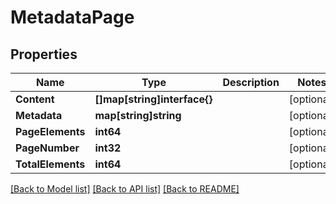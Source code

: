 # MetadataPage

## Properties

Name | Type | Description | Notes
------------ | ------------- | ------------- | -------------
**Content** | **[]map[string]interface{}** |  | [optional] 
**Metadata** | **map[string]string** |  | [optional] 
**PageElements** | **int64** |  | [optional] 
**PageNumber** | **int32** |  | [optional] 
**TotalElements** | **int64** |  | [optional] 

[[Back to Model list]](../README.md#documentation-for-models) [[Back to API list]](../README.md#documentation-for-api-endpoints) [[Back to README]](../README.md)


